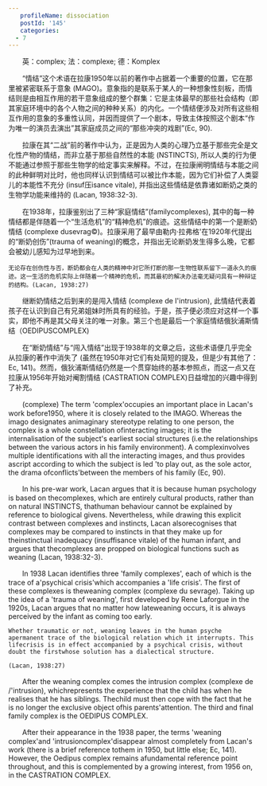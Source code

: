 ```yaml
---
‌‌‌‌　　profileName: dissociation
‌‌‌‌　　postId: '145'
‌‌‌‌　　categories:
  - 7
---
```

‌‌‌‌　　英：complex; 法：complexe; 德：Komplex


‌‌‌‌　　“情结”这个术语在拉康1950年以前的著作中占据着一个重要的位置，它在那里被紧密联系于意象 (MAGO)。意象指的是联系于某人的一种想象性刻板，而情结则是由相互作用的若干意象组成的整个群集：它是主体最早的那些社会结构（即其家庭环境中的各个人物之间的种种关系）的内化。一个情结便涉及对所有这些相互作用的意象的多重性认同，并因而提供了一个剧本，导致主体按照这个剧本“作为唯一的演员去演出”其家庭成员之间的“那些冲突的戏剧”(Ec, 90).

‌‌‌‌　　拉康在其“二战”前的著作中认为，正是因为人类的心理乃立基于那些完全是文化性产物的情结，而非立基于那些自然性的本能 (NSTINCTS), 所以人类的行为便不能通过参照于那些生物学的给定事实来解释。不过，在拉康闸明情结与本能之间的此种鲜明对比时，他也同样认识到情结可以被比作本能，因为它们补偿了人类婴儿的本能性不充分 (insuf压isance vitale), 并指出这些情结是依靠诸如断奶之类的生物学功能来维持的 (Lacan, 1938:32-3).

‌‌‌‌　　在1938年，拉康鉴别出了三种“家庭情结”(familycomplexes), 其中的每一种情结都是伴随着一个“生活危机”的“精神危机”的痕迹。这些情结中的第一个是断奶情结 (complexe dusevrag©)。拉康采用了最早由勒内·拉弗格'在1920年代提出的“断奶创伤”(trauma of weaning)的概念，并指出无论断奶发生得多么晚，它都会被幼儿感知为过早地到来。

	无论存在创伤性与否，断奶都会在人类的精神中对它所打断的那一生物性联系留下一道永久的痕迹。这一生活的危机实际上伴随着一个精神的危机，而其最初的解决办法毫无疑问具有一种辩证的结构。(Lacan, 1938:27)

‌‌‌‌　　继断奶情结之后到来的是闯入情结 (complexe de I'intrusion), 此情结代表着孩子在认识到自己有兄弟姐妹时所具有的经验。于是，孩子便必须应对这样一个事实，即他不再是其父母关注的唯一对象。第三个也是最后一个家庭情结俄狄浦斯情结（OEDIPUSCOMPLEX)

‌‌‌‌　　在“断奶情结”与“闯入情结”出现于1938年的文章之后，这些术语便几乎完全从拉康的著作中消失了 (虽然在1950年对它们有处简短的提及，但是少有其他了：Ec, 141)。然而，俄狄浦斯情结仍然是一个贯穿始终的基本参照点，而这一点又在拉康从1956年开始对阉割情结 (CASTRATION COMPLEX)日益增加的兴趣中得到了补充。


‌‌‌‌　　(complexe) The term 'complex'occupies an important place in Lacan's work before1950, where it is closely related to the IMAGO. Whereas the imago designates animaginary stereotype relating to one person, the complex is a whole constellation ofinteracting images; it is the internalisation of the subject's earliest social structures (i.e.the relationships between the various actors in his family environment). A complexinvolves multiple identifications with all the interacting images, and thus provides ascript according to which the subject is led 'to play out, as the sole actor, the drama ofconflicts'between the members of his family (Ec, 90).

‌‌‌‌　　In his pre-war work, Lacan argues that it is because human psychology is based on thecomplexes, which are entirely cultural products, rather than on natural INSTINCTS, thathuman behaviour cannot be explained by reference to biological givens. Nevertheless, while drawing this explicit contrast between complexes and instincts, Lacan alsorecognises that complexes may be compared to instincts in that they make up for theinstinctual inadequacy (insuffisance vitale) of the human infant, and argues that thecomplexes are propped on biological functions such as weaning (Lacan, 1938:32-3).

‌‌‌‌　　In 1938 Lacan identifies three 'family complexes', each of which is the trace of a'psychical crisis'which accompanies a 'life crisis'. The first of these complexes is theweaning complex (complexe du sevrage). Taking up the idea of a 'trauma of weaning', first developed by Rene Laforgue in the 1920s, Lacan argues that no matter how lateweaning occurs, it is always perceived by the infant as coming too early.

	Whether traumatic or not, weaning leaves in the human psyche apermanent trace of the biological relation which it interrupts. This lifecrisis is in effect accompanied by a psychical crisis, without doubt the firstwhose solution has a dialectical structure.

	(Lacan, 1938:27)

‌‌‌‌　　After the weaning complex comes the intrusion complex (complexe de /'intrusion), whichrepresents the experience that the child has when he realises that he has siblings. Thechild must then cope with the fact that he is no longer the exclusive object ofhis parents'attention. The third and final family complex is the OEDIPUS COMPLEX.

‌‌‌‌　　After their appearance in the 1938 paper, the terms 'weaning complex'and 'intrusioncomplex'disappear almost completely from Lacan's work (there is a brief reference tothem in 1950, but little else; Ec, 141). However, the Oedipus complex remains afundamental reference point throughout, and this is complemented by a growing interest, from 1956 on, in the CASTRATION COMPLEX.

‌‌‌‌　　